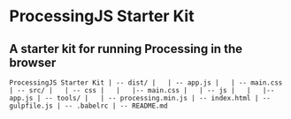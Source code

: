 # ProcessingJS Starter Kit
## A starter kit for running Processing in the browser

`ProcessingJS Starter Kit
| -- dist/
|   | -- app.js
|   | -- main.css
| -- src/
|   | -- css
|   |   |-- main.css
|   | -- js
|   |   |-- app.js
| -- tools/
|   | -- processing.min.js
| -- index.html
| -- gulpfile.js
| -- .babelrc
| -- README.md`
